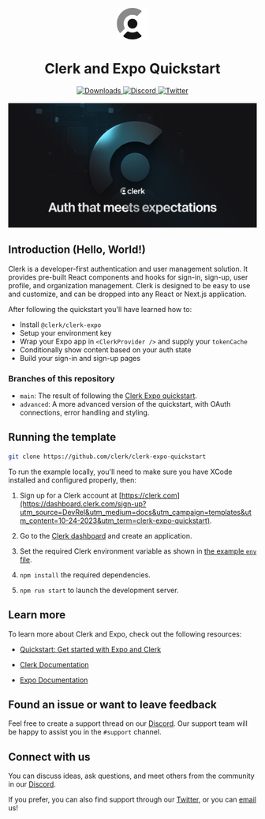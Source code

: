 <p align="center">
  <a href="https://clerk.com?utm_source=github&utm_medium=clerk_docs" target="_blank" rel="noopener noreferrer">
    <picture>
      <source media="(prefers-color-scheme: dark)" srcset="./assets/images/light-logo.png">
      <img alt="Clerk Logo for light background" src="./assets/images/dark-logo.png" height="64">
    </picture>
  </a>
  <br />
</p>
<div align="center">
  <h1>
    Clerk and Expo Quickstart
  </h1>
  <a href="https://www.npmjs.com/package/@clerk/clerk-js">
    <img alt="Downloads" src="https://img.shields.io/npm/dm/@clerk/clerk-js" />
  </a>
  <a href="https://discord.com/invite/b5rXHjAg7A">
    <img alt="Discord" src="https://img.shields.io/discord/856971667393609759?color=7389D8&label&logo=discord&logoColor=ffffff" />
  </a>
  <a href="https://twitter.com/clerkdev">
    <img alt="Twitter" src="https://img.shields.io/twitter/url.svg?label=%40clerkdev&style=social&url=https%3A%2F%2Ftwitter.com%2Fclerkdev" />
  </a>
  <br />
  <br />
  <img alt="Clerk Hero Image" src="./assets/images/hero.png">
</div>

## Introduction (Hello, World!)

Clerk is a developer-first authentication and user management solution. It provides pre-built React components and hooks for sign-in, sign-up, user profile, and organization management. Clerk is designed to be easy to use and customize, and can be dropped into any React or Next.js application.

After following the quickstart you'll have learned how to:

- Install `@clerk/clerk-expo`
- Setup your environment key
- Wrap your Expo app in `<ClerkProvider />` and supply your `tokenCache`
- Conditionally show content based on your auth state
- Build your sign-in and sign-up pages

### Branches of this repository

- `main`: The result of following the [Clerk Expo quickstart](https://clerk.com/docs/quickstarts/expo).
- `advanced`: A more advanced version of the quickstart, with OAuth connections, error handling and styling.

## Running the template

```bash
git clone https://github.com/clerk/clerk-expo-quickstart
```

To run the example locally, you'll need to make sure you have XCode installed and configured properly, then:

1. Sign up for a Clerk account at [https://clerk.com](https://dashboard.clerk.com/sign-up?utm_source=DevRel&utm_medium=docs&utm_campaign=templates&utm_content=10-24-2023&utm_term=clerk-expo-quickstart).

2. Go to the [Clerk dashboard](https://dashboard.clerk.com?utm_source=DevRel&utm_medium=docs&utm_campaign=templates&utm_content=10-24-2023&utm_term=clerk-expo-quickstart) and create an application.

3. Set the required Clerk environment variable as shown in [the example `env` file](./.env.example).

4. `npm install` the required dependencies.

5. `npm run start` to launch the development server.

## Learn more

To learn more about Clerk and Expo, check out the following resources:

- [Quickstart: Get started with Expo and Clerk](https://clerk.com/docs/quickstarts/expo?utm_source=DevRel&utm_medium=docs&utm_campaign=templates&utm_content=10-24-2023&utm_term=clerk-expo-quickstart)

- [Clerk Documentation](https://clerk.com/docs/references/expo/overview?utm_source=DevRel&utm_medium=docs&utm_campaign=templates&utm_content=10-24-2023&utm_term=clerk-expo-quickstart)

- [Expo Documentation](https://docs.expo.dev/)

## Found an issue or want to leave feedback

Feel free to create a support thread on our [Discord](https://clerk.com/discord). Our support team will be happy to assist you in the `#support` channel.

## Connect with us

You can discuss ideas, ask questions, and meet others from the community in our [Discord](https://discord.com/invite/b5rXHjAg7A).

If you prefer, you can also find support through our [Twitter](https://twitter.com/ClerkDev), or you can [email](mailto:support@clerk.dev) us!
